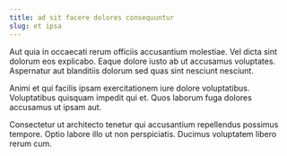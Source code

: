 ```yaml
---
title: ad sit facere dolores consequuntur
slug: et ipsa
---
```


Aut quia in occaecati rerum officiis accusantium molestiae. Vel dicta sint dolorum eos explicabo. Eaque dolore iusto ab ut accusamus voluptates. Aspernatur aut blanditiis dolorum sed quas sint nesciunt nesciunt.

Animi et qui facilis ipsam exercitationem iure dolore voluptatibus. Voluptatibus quisquam impedit qui et. Quos laborum fuga dolores accusamus ut ipsam aut.

Consectetur ut architecto tenetur qui accusantium repellendus possimus tempore. Optio labore illo ut non perspiciatis. Ducimus voluptatem libero rerum cum.
